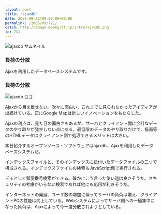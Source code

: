 ```yaml
---
layout: post
title: "ajaxdb"
date: 2005-09-22T09:00:00+09:00
permalink: /2005/09/721/
catch: http://image.moongift.jp/intro/ajaxdb.png
id: 731
---
```

 ![ajaxdb サムネイル](http://image.moongift.jp/intro/ajaxdb.s.png "ajaxdb サムネイル")  

  

### 負荷の分散
  
Ajaxを利用したデータベースシステムです。  
<!--more-->  

### 負荷の分散
  

![ajaxdb ロゴ](http://image.moongift.jp/intro/ajaxdb.png "ajaxdb ロゴ")

  

Ajaxから目を離せない。次々に面白い、これまでに見られなかったアイディアが出続けている。正にGoogle Mapは新しいイノベーションをもたらした。

  

Ajaxの利点は、見た目の面白さもあるが、サーバとクライアント間に余計なデータのやり取りが発生しない点にある。最低限のデータのやり取りだけで、描画等のHTMLデータはクライアント側で処理できるメリットは大きい。

  

本日紹介するオープンソース・ソフトウェアはajaxdb、Ajaxを利用したデータベースシステムだ。

  

インデックスファイルと、そのインデックスに紐付いたデータファイルの二つで構成される。インデックスファイルの検索もJavaScript側で実行される。

  

デモとして郵便番号検索ができる。確かにこう言った使い道は良さそうだ。セキュリティの考慮がいらない検索であれば他にも応用が利きそうだ。

  

インターネットの発展、ユーザ数の増加に伴ってサーバの負荷は増え、クライアントPCの性能は向上している。Webシステムによってサーバ側への一極集中になった負荷は、Ajaxによって今一度分散されようとしている。

